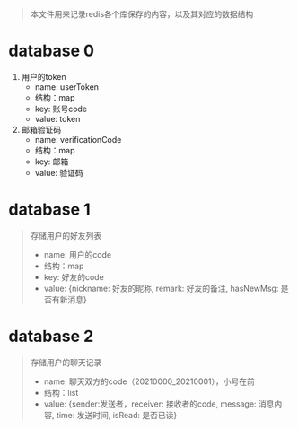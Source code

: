 > 本文件用来记录redis各个库保存的内容，以及其对应的数据结构

# database 0

1. 用户的token
    - name: userToken
    - 结构：map
    - key: 账号code
    - value: token
2. 邮箱验证码
    - name: verificationCode
    - 结构：map
    - key: 邮箱
    - value: 验证码

# database 1

> 存储用户的好友列表
> - name: 用户的code
> - 结构：map
> - key: 好友的code
> - value: {nickname: 好友的昵称, remark: 好友的备注, hasNewMsg: 是否有新消息}

# database 2

> 存储用户的聊天记录
> - name: 聊天双方的code（20210000_20210001），小号在前
> - 结构：list
> - value: {sender:发送者，receiver: 接收者的code, message: 消息内容, time: 发送时间, isRead: 是否已读}

